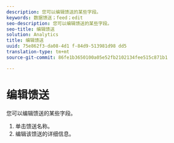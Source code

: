 ```yaml
---
description: 您可以编辑馈送的某些字段。
keywords: 数据馈送；feed；edit
seo-description: 您可以编辑馈送的某些字段。
seo-title: 编辑馈送
solution: Analytics
title: 编辑馈送
uuid: 75e862f3-da08-4d1 f-84d9-513981d98 dd5
translation-type: tm+mt
source-git-commit: 86fe1b3650100a05e52fb2102134fee515c871b1

---
```



# 编辑馈送

您可以编辑馈送的某些字段。

<!-- 

<p>What can be edited? </p>

 -->

1. 单击馈送名称。
1. 编辑该馈送的详细信息。